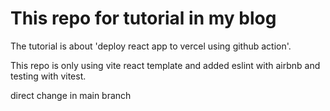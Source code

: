 # This repo for tutorial in my blog
The tutorial is about 'deploy react app to vercel using github action'.

This repo is only using vite react template and added eslint with airbnb and testing with vitest.

direct change in main branch
